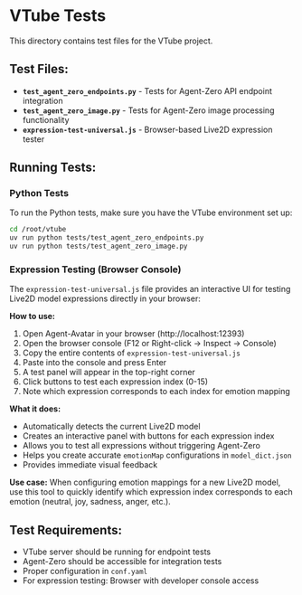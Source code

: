 # VTube Tests

This directory contains test files for the VTube project.

## Test Files:

- **`test_agent_zero_endpoints.py`** - Tests for Agent-Zero API endpoint integration
- **`test_agent_zero_image.py`** - Tests for Agent-Zero image processing functionality
- **`expression-test-universal.js`** - Browser-based Live2D expression tester

## Running Tests:

### Python Tests

To run the Python tests, make sure you have the VTube environment set up:

```bash
cd /root/vtube
uv run python tests/test_agent_zero_endpoints.py
uv run python tests/test_agent_zero_image.py
```

### Expression Testing (Browser Console)

The `expression-test-universal.js` file provides an interactive UI for testing Live2D model expressions directly in your browser:

**How to use:**

1. Open Agent-Avatar in your browser (http://localhost:12393)
2. Open the browser console (F12 or Right-click → Inspect → Console)
3. Copy the entire contents of `expression-test-universal.js`
4. Paste into the console and press Enter
5. A test panel will appear in the top-right corner
6. Click buttons to test each expression index (0-15)
7. Note which expression corresponds to each index for emotion mapping

**What it does:**

- Automatically detects the current Live2D model
- Creates an interactive panel with buttons for each expression index
- Allows you to test all expressions without triggering Agent-Zero
- Helps you create accurate `emotionMap` configurations in `model_dict.json`
- Provides immediate visual feedback

**Use case:** When configuring emotion mappings for a new Live2D model, use this tool to quickly identify which expression index corresponds to each emotion (neutral, joy, sadness, anger, etc.).

## Test Requirements:

- VTube server should be running for endpoint tests
- Agent-Zero should be accessible for integration tests
- Proper configuration in `conf.yaml`
- For expression testing: Browser with developer console access